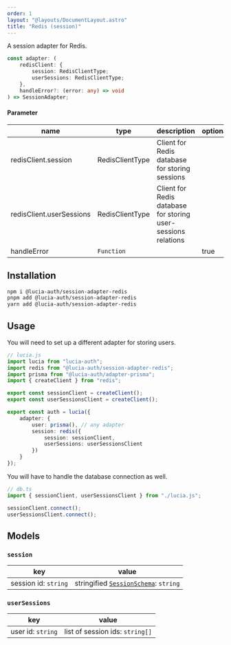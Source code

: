 ```yaml
---
order: 1
layout: "@layouts/DocumentLayout.astro"
title: "Redis (session)"
---
```


A session adapter for Redis.

```ts
const adapter: (
	redisClient: {
		session: RedisClientType;
		userSessions: RedisClientType;
	},
	handleError?: (error: any) => void
) => SessionAdapter;
```

#### Parameter

| name                     | type            | description                                                   | optional |
| ------------------------ | --------------- | ------------------------------------------------------------- | -------- |
| redisClient.session      | RedisClientType | Client for Redis database for storing sessions                |          |
| redisClient.userSessions | RedisClientType | Client for Redis database for storing user-sessions relations |          |
| handleError              | `Function`      |                                                               | true     |

## Installation

```bash
npm i @lucia-auth/session-adapter-redis
pnpm add @lucia-auth/session-adapter-redis
yarn add @lucia-auth/session-adapter-redis
```

## Usage

You will need to set up a different adapter for storing users.

```ts
// lucia.js
import lucia from "lucia-auth";
import redis from "@lucia-auth/session-adapter-redis";
import prisma from "@lucia-auth/adapter-prisma";
import { createClient } from "redis";

export const sessionClient = createClient();
export const userSessionsClient = createClient();

export const auth = lucia({
	adapter: {
		user: prisma(), // any adapter
		session: redis({
			session: sessionClient,
			userSessions: userSessionsClient
		})
	}
});
```

You will have to handle the database connection as well.

```ts
// db.ts
import { sessionClient, userSessionsClient } from "./lucia.js";

sessionClient.connect();
userSessionsClient.connect();
```

## Models

### `session`

| key                  | value                                                                                     |
| -------------------- | ----------------------------------------------------------------------------------------- |
| session id: `string` | stringified [`SessionSchema`](/reference/adapters/database-model#schema-type-1): `string` |

### `userSessions`

| key               | value                           |
| ----------------- | ------------------------------- |
| user id: `string` | list of session ids: `string[]` |
